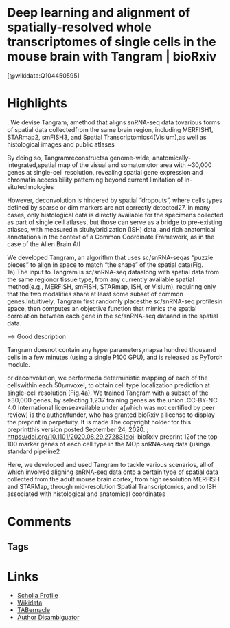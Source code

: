
Deep learning and alignment of spatially-resolved whole transcriptomes of single cells in the mouse brain with Tangram | bioRxiv
================================================================================================================================
  
  [@wikidata:Q104450595]  
  

# Highlights

. We devise Tangram, amethod that aligns snRNA-seq data tovarious forms of spatial data collectedfrom the same brain region, including MERFISH1, STARmap2, smFISH3, and Spatial Transcriptomics4(Visium),as well as histological images and public atlases


By doing so, Tangramreconstructsa genome-wide, anatomically-integrated,spatial map  of  the visual  and  somatomotor  area  with  ~30,000 genes  at  single-cell  resolution, revealing  spatial  gene  expression and  chromatin  accessibility patterning  beyond  current limitation of in-situtechnologies

However, deconvolution is hindered by spatial “dropouts”, where cells types defined by sparse or dim markers are not correctly detected27. In many cases, only histological data is directly available for the specimens collected as part of single  cell  atlases,  but those  can  serve  as  a  bridge  to  pre-existing  atlases,  with  measuredin  situhybridization (ISH) data, and rich anatomical annotations in the context of a Common Coordinate Framework, as in the case of the Allen Brain Atl


We developed Tangram, an algorithm that uses sc/snRNA-seqas “puzzle pieces” to align in space to  match  “the  shape”  of  the  spatial  data(Fig.  1a).The  input to  Tangram  is  sc/snRNA-seq  dataalong with spatial data from the same regionor tissue type, from any currently available spatial method(e.g.,  MERFISH,  smFISH,  STARmap,  ISH, or Visium),  requiring  only  that  the two modalities share at least some subset of common genes.Intuitively, Tangram first randomly placesthe sc/snRNA-seq profilesin space, then computes an objective function that mimics the spatial correlation  between  each  gene  in  the  sc/snRNA-seq  dataand  in  the  spatial  data.

--> Good description

Tangram doesnot contain any hyperparameters,mapsa hundred thousand cells in a few minutes (using a single P100 GPU), and is released as PyTorch module.

or deconvolution, we performeda  deterministic  mapping  of  each of  the cellswithin  each 50𝜇𝑚voxel,  to  obtain  cell  type  localization  prediction  at  single-cell  resolution  (Fig.4a). We trained Tangram with a subset of the >30,000 genes, by selecting 1,237 training genes as the union .CC-BY-NC 4.0 International licenseavailable under a(which was not certified by peer review) is the author/funder, who has granted bioRxiv a license to display the preprint in perpetuity. It is made The copyright holder for this preprintthis version posted September 24, 2020. ; https://doi.org/10.1101/2020.08.29.272831doi: bioRxiv preprint 
12of  the top  100  marker  genes  of  each  cell  type  in the MOp  snRNA-seq  data (usinga  standard pipeline2

Here, we developed and used Tangram to tackle various scenarios, all of which involved aligning snRNA-seq data onto a certain type of spatial data collected from the adult mouse brain cortex, from high resolution MERFISH and STARMap, through mid-resolution Spatial Transcriptomics, and to ISH associated with histological and anatomical coordinates

# Comments

## Tags

# Links
  
 * [Scholia Profile](https://scholia.toolforge.org/work/Q104450595)  
 * [Wikidata](https://www.wikidata.org/wiki/Q104450595)  
 * [TABernacle](https://tabernacle.toolforge.org/?#/tab/manual/Q104450595/P921%3BP4510)  
 * [Author Disambiguator](https://author-disambiguator.toolforge.org/work_item_oauth.php?id=Q104450595&batch_id=&match=1&author_list_id=&doit=Get+author+links+for+work)  
